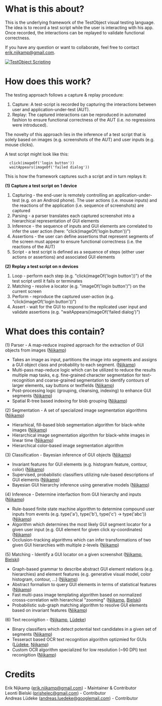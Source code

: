 What is this about?
==============

This is the underlying framework of the TestObject visual testing language.
The idea is to record a test script while the user is interacting with his app.
Once recorded, the interactions can be replayed to validate functional correctness.

If you have any question or want to collaborate, feel free to contact erik.nijkamp@gmail.com.

[![TestObject Scripting](https://raw.githubusercontent.com/wiki/testobject/visual-scripting/recorder.png)](http://www.youtube.com/watch?v=8PSkyYzxQ0I)

How does this work?
==============

The testing approach follows a capture & replay procedure:
 1. Capture: A test-script is recorded by capturing the interactions between user and application-under-test (AUT).
 2. Replay: The captured interactions can be reproduced in automated fashion to ensure functional correctness of the AUT (i.e. no regressions were introduced).

The novelty of this approach lies in the inference of a test script that is solely based on images (e.g. screenshots of the AUT) and user inputs (e.g. mouse clicks).

A test script might look like this:

      click(imageOf('login button'))   
      waitAppears(imageOf('failed dialog'))

This is how the framework captures such a script and in turn replays it:

**(1) Capture a test script on 1 device**
 
 1. Capturing - the end-user is remotely controlling an application-under-test (e.g. on an Android phone). The user actions (i.e. mouse inputs) and the reactions of the application (i.e. sequence of screenshots) are captured
 2. Parsing - a parser translates each captured screenshot into a hierarchical representation of GUI elements
 3. Inference - the sequence of inputs and GUI elements are correlated to infer the user action (here: "click(imageOf('login button'))")
 4. Assertions - the user can define assertions that represent segments of the screen must appear to ensure functional correctness (i.e. the reactions of the AUT)
 5. Script - a test script is defined as a sequence of steps (either user actions or assertions) and associated GUI elements
 
**(2) Replay a test script on n devices**

 1. Loop - perform each step (e.g. "click(imageOf('login button'))") of the test script until it fails or terminates
 2. Matching - resolve a locator (e.g. "imageOf('login button')") on the current screen
 3. Perform - reproduce the captured user-action (e.g. "click(imageOf('login button'))")
 4. Assert - wait for the GUI to respond to the replicated user input and validate assertions (e.g. "waitAppears(imageOf('failed dialog')")

What does this contain?
==============

(1) Parser - A map-reduce inspired approach for the extraction of GUI objects from images ([Nijkamp](mailto:erik.nijkamp@gmail.com))
   * Takes an image as input, partitions the image into segments and assigns a GUI object class and probability to each segment. ([Nijkamp](mailto:erik.nijkamp@gmail.com))
   * Multi-pass map-reduce logic which can be utilized to reduce the results multiple map tasks, e.g. fine-grained character segmentation for text-recognition and coarse-grained segmentation to identify contours of larger elements, say buttons or textfields ([Nijkamp](mailto:erik.nijkamp@gmail.com))
   * Post-processing logic (grouping, cleansing, indexing) to enhance GUI segments ([Nijkamp](mailto:erik.nijkamp@gmail.com))
   * Spatial R-tree based indexing for blob grouping ([Nijkamp](mailto:erik.nijkamp@gmail.com)) 

(2) Segmentation - A set of specialized image segmentation algorithms  ([Nijkamp](mailto:erik.nijkamp@gmail.com))
   * Hierarhical, fill-based blob segmentation algorithm for black-white images ([Nijkamp](mailto:erik.nijkamp@gmail.com)) 
   * Hierarchical image segmentation algorithm for black-white images in linear time ([Nijkamp](mailto:erik.nijkamp@gmail.com))
   * Hierarchical color-based image segmentation algorithm

(3) Classification - Bayesian inference of GUI objects ([Nijkamp](mailto:erik.nijkamp@gmail.com))
   * Invariant features for GUI elements (e.g. histogram feature, contour, color) ([Nijkamp](mailto:erik.nijkamp@gmail.com))
   * Supervised, probabilistic classifiers utilizing rule-based descriptions of GUI elements ([Nijkamp](mailto:erik.nijkamp@gmail.com))
   * Bayesian GUI hierarchy inference using generative models ([Nijkamp](mailto:erik.nijkamp@gmail.com))

(4) Inference - Determine interfaction from GUI hierarchy and inputs ([Nijkamp](mailto:erik.nijkamp@gmail.com))
   * Rule-based finite state machine algorithm to determine compound user inputs from events (e.g. type('a'), type('b'), type('c') -> type('abc')) ([Nijkamp](mailto:erik.nijkamp@gmail.com))
   * Algorithm which determines the most likely GUI segment locator for a given user input (e.g. GUI element for given click xy-coordinates) ([Nijkamp](mailto:erik.nijkamp@gmail.com))
   * Occlusion-tracking algorithms which can infer transformations of two given GUI hierarchies with multiple z-levels ([Nijkamp](mailto:erik.nijkamp@gmail.com))

(5) Matching - Identify a GUI locator on a given screenshot ([Nijkamp](mailto:erik.nijkamp@gmail.com), [Bielski](prishelec@gmail.com))
   * Graph-based grammar to describe abstract GUI element relations (e.g. hierarchies) and element features (e.g. generative visual model, color histogram, contour, ...) ([Nijkamp](mailto:erik.nijkamp@gmail.com))
   * Abstract formalism to query GUI elements in terms of statistical features ([Nijkamp](mailto:erik.nijkamp@gmail.com))
   * Fast multi-pass image templating algorithm based on normalized crosss-correlation with hierarchical "zooming" ([Nijkamp](mailto:erik.nijkamp@gmail.com), [Bielski](prishelec@gmail.com))
   * Probabilistic sub-graph matching algorithm to resolve GUI elements based on invariant features ([Nijkamp](mailto:erik.nijkamp@gmail.com))
   
(6) Text reconigition - ([Nijkamp](mailto:erik.nijkamp@gmail.com), [Lüdeke](mailto:andreas.luedeke@googlemail.com))
   * Binary classifiers which detect potential text candidates in a given set of segments ([Nijkamp](mailto:erik.nijkamp@gmail.com))
   * Tesseract based OCR text recognition algorithm optizmied for GUIs ([Lüdeke](mailto:andreas.luedeke@googlemail.com), [Nijkamp](mailto:erik.nijkamp@gmail.com))
   * Custom OCR algorithm specialized for low resolution (~90 DPI) text reconigition ([Nijkamp](mailto:erik.nijkamp@gmail.com))



Credits
==============

Erik Nijkamp (erik.nijkamp@gmail.com) - Maintainer & Contributor   
Leonti Bielski (prishelec@gmail.com) - Contributor   
Andreas Lüdeke (andreas.luedeke@googlemail.com) - Contributor  



